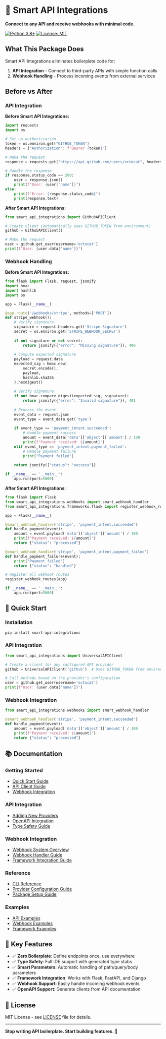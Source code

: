 # 🚀 Smart API Integrations

**Connect to any API and receive webhooks with minimal code.**

[![Python 3.8+](https://img.shields.io/badge/python-3.8+-blue.svg)](https://www.python.org/downloads/)
[![License: MIT](https://img.shields.io/badge/License-MIT-yellow.svg)](https://opensource.org/licenses/MIT)

## What This Package Does

Smart API Integrations eliminates boilerplate code for:

1. **API Integration** - Connect to third-party APIs with simple function calls
2. **Webhook Handling** - Process incoming events from external services

## Before vs After

### API Integration

**Before Smart API Integrations:**
```python
import requests
import os

# Set up authentication
token = os.environ.get("GITHUB_TOKEN")
headers = {"Authorization": f"Bearer {token}"}

# Make the request
response = requests.get("https://api.github.com/users/octocat", headers=headers)

# Handle the response
if response.status_code == 200:
    user = response.json()
    print(f"User: {user['name']}")
else:
    print(f"Error: {response.status_code}")
    print(response.text)
```

**After Smart API Integrations:**
```python
from smart_api_integrations import GithubAPIClient

# Create client (automatically uses GITHUB_TOKEN from environment)
github = GithubAPIClient()

# Make the request
user = github.get_user(username='octocat')
print(f"User: {user.data['name']}")
```

### Webhook Handling

**Before Smart API Integrations:**
```python
from flask import Flask, request, jsonify
import hmac
import hashlib
import os

app = Flask(__name__)

@app.route('/webhooks/stripe', methods=['POST'])
def stripe_webhook():
    # Verify signature
    signature = request.headers.get('Stripe-Signature')
    secret = os.environ.get('STRIPE_WEBHOOK_SECRET')
    
    if not signature or not secret:
        return jsonify({"error": "Missing signature"}), 400
        
    # Compute expected signature
    payload = request.data
    expected_sig = hmac.new(
        secret.encode(),
        payload,
        hashlib.sha256
    ).hexdigest()
    
    # Verify signature
    if not hmac.compare_digest(expected_sig, signature):
        return jsonify({"error": "Invalid signature"}), 401
    
    # Process the event
    event_data = request.json
    event_type = event_data.get('type')
    
    if event_type == 'payment_intent.succeeded':
        # Handle payment success
        amount = event_data['data']['object']['amount'] / 100
        print(f"Payment received: ${amount}")
    elif event_type == 'payment_intent.payment_failed':
        # Handle payment failure
        print("Payment failed")
    
    return jsonify({"status": "success"})

if __name__ == '__main__':
    app.run(port=5000)
```

**After Smart API Integrations:**
```python
from flask import Flask
from smart_api_integrations.webhooks import smart_webhook_handler
from smart_api_integrations.frameworks.flask import register_webhook_routes

app = Flask(__name__)

@smart_webhook_handler('stripe', 'payment_intent.succeeded')
def handle_payment(event):
    amount = event.payload['data']['object']['amount'] / 100
    print(f"Payment received: ${amount}")
    return {"status": "processed"}

@smart_webhook_handler('stripe', 'payment_intent.payment_failed')
def handle_payment_failure(event):
    print("Payment failed")
    return {"status": "handled"}

# Register all webhook routes
register_webhook_routes(app)

if __name__ == '__main__':
    app.run(port=5000)
```

## 🚀 Quick Start

### Installation

```bash
pip install smart-api-integrations
```

### API Integration

```python
from smart_api_integrations import UniversalAPIClient

# Create a client for any configured API provider
github = UniversalAPIClient('github')  # Uses GITHUB_TOKEN from environment

# Call methods based on the provider's configuration
user = github.get_user(username='octocat')
print(f"User: {user.data['name']}")
```

### Webhook Integration

```python
from smart_api_integrations.webhooks import smart_webhook_handler

@smart_webhook_handler('stripe', 'payment_intent.succeeded')
def handle_payment(event):
    amount = event.payload['data']['object']['amount'] / 100
    print(f"Payment received: ${amount}")
    return {"status": "processed"}
```

## 📚 Documentation

### Getting Started
- [Quick Start Guide](docs/quick-start-guide.md)
- [API Client Guide](docs/api-client-guide.md)
- [Webhook Integration](docs/webhook_integration.md)

### API Integration
- [Adding New Providers](docs/adding-new-providers.md)
- [OpenAPI Integration](docs/openapi_integration.md)
- [Type Safety Guide](docs/type-safety-guide.md)

### Webhook Integration
- [Webhook System Overview](docs/webhook-system-overview.md)
- [Webhook Handler Guide](docs/webhook-handler-guide.md)
- [Framework Integration Guide](docs/framework-integration-guide.md)

### Reference
- [CLI Reference](docs/cli-reference.md)
- [Provider Configuration Guide](docs/provider-priority-guide.md)
- [Package Setup Guide](docs/package-setup-guide.md)

### Examples
- [API Examples](examples/github_basic_example.py)
- [Webhook Examples](examples/webhook_integration_example.py)
- [Framework Examples](examples/flask_webhook_example.py)

## 🔧 Key Features

- ✅ **Zero Boilerplate**: Define endpoints once, use everywhere
- ✅ **Type Safety**: Full IDE support with generated type stubs
- ✅ **Smart Parameters**: Automatic handling of path/query/body parameters
- ✅ **Framework Integration**: Works with Flask, FastAPI, and Django
- ✅ **Webhook Support**: Easily handle incoming webhook events
- ✅ **OpenAPI Support**: Generate clients from API documentation

## 📄 License

MIT License - see [LICENSE](LICENSE) file for details.

---

**Stop writing API boilerplate. Start building features.** 🚀
